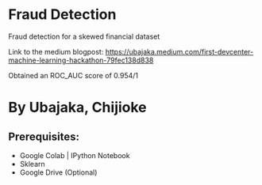 # Fraud Detection
Fraud detection for a skewed financial dataset

Link to the medium blogpost: https://ubajaka.medium.com/first-devcenter-machine-learning-hackathon-79fec138d838

Obtained an ROC_AUC score of 0.954/1

# By Ubajaka, Chijioke

## Prerequisites:
- Google Colab | IPython Notebook
- Sklearn
- Google Drive (Optional)
